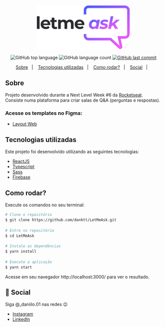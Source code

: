 
<p align="center">
   <img src="./src/assets/images/logo.svg" alt="letmeask" width="300"/>
</p>

<p align="center">
  <img alt="GitHub top language" src="https://img.shields.io/github/languages/top/danktt/letmeask?color=835AFD">

  <img alt="GitHub language count" src="https://img.shields.io/github/languages/count/danktt/letmeask?color=835AFD">
  
  <a href="https://github.com/danktt/letmeask/commits/main">
    <img alt="GitHub last commit" src="https://img.shields.io/github/last-commit/danktt/letmeask?color=835AFD">
  </a>

</p>

<p align="center">
  <a href="#sobre">Sobre</a>&nbsp;&nbsp;&nbsp;|&nbsp;&nbsp;&nbsp;
  <a href="#tecnologias-utilizadas">Tecnologias utilizadas</a>&nbsp;&nbsp;&nbsp;|&nbsp;&nbsp;&nbsp;
  <a href="#como-rodar">Como rodar?</a>&nbsp;&nbsp;&nbsp;|&nbsp;&nbsp;&nbsp;
  <a href="#como-rodar">Social</a>&nbsp;&nbsp;&nbsp;|&nbsp;&nbsp;&nbsp;

</p>

## Sobre
Projeto desenvolvido durante a Next Level Week #6 da [Rocketseat](https://rocketseat.com.br/). Consiste numa plataforma para criar salas de Q&A (perguntas e respostas).


### Acesse os templates no Figma:
- [Layout Web](https://www.figma.com/file/ITmt54Pz9ssMKU3pRMPHLS/Letmeask-(Copy)?node-id=0%3A1)


## Tecnologias utilizadas

Este projeto foi desenvolvido utilizando as seguintes tecnologias:

- [ReactJS](https://reactjs.org/)
- [Typescript](https://www.typescriptlang.org/)
- [Sass](https://sass-lang.com/)
- [Firebase](https://firebase.google.com/?hl=pt)


## Como rodar?

Execute os comandos no seu terminal:

```bash
# Clone o repositório
$ git clone https://github.com/danktt/LetMeAsk.git

# Entre no repositório
$ cd LetMeAsk

# Instale as dependências
$ yarn install

# Execute a aplicação
$ yarn start
```

Acesse em seu navegador http://localhost:3000/ para ver o resultado.


## :wave: Social

Siga @_daniilo.01 nas redes :wink:
<br />

- [Instagram](https://www.instagram.com/_daniilo.01/)
- [LinkedIn](https://www.linkedin.com/in/danilo-miranda15/)

<br />

